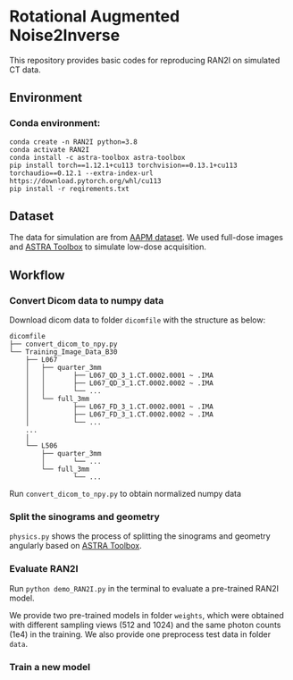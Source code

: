 ﻿# Rotational Augmented Noise2Inverse

This repository provides basic codes for reproducing RAN2I on simulated CT data.

## Environment

### Conda environment:
```
conda create -n RAN2I python=3.8
conda activate RAN2I
conda install -c astra-toolbox astra-toolbox
pip install torch==1.12.1+cu113 torchvision==0.13.1+cu113 torchaudio==0.12.1 --extra-index-url https://download.pytorch.org/whl/cu113
pip install -r reqirements.txt
```

## Dataset
The data for simulation are from [AAPM dataset](https://aapm.app.box.com/s/eaw4jddb53keg1bptavvvd1sf4x3pe9h/folder/145241239366). We used full-dose images and [ASTRA Toolbox](https://www.astra-toolbox.com/) to simulate low-dose acquisition.


## Workflow

### Convert Dicom data to numpy data
Download dicom data to folder `dicomfile` with the structure as below:

    dicomfile
    ├── convert_dicom_to_npy.py
    └── Training_Image_Data_B30
        ├── L067
        │   ├── quarter_3mm
        │   │       ├── L067_QD_3_1.CT.0002.0001 ~ .IMA
        │   │       ├── L067_QD_3_1.CT.0002.0002 ~ .IMA
        │   │       └── ...
        │   └── full_3mm
        │           ├── L067_FD_3_1.CT.0002.0001 ~ .IMA
        │           ├── L067_FD_3_1.CT.0002.0002 ~ .IMA
        │           └── ... 
        ...
        │
        └── L506
            ├── quarter_3mm
            │       └── ...
            └── full_3mm
                    └── ...     

Run `convert_dicom_to_npy.py` to obtain normalized numpy data

### Split the sinograms and geometry

`physics.py` shows the process of splitting the sinograms and geometry angularly 
based on [ASTRA Toolbox](https://www.astra-toolbox.com/).

### Evaluate RAN2I

Run `python demo_RAN2I.py` in the terminal to evaluate a pre-trained RAN2I model. 

We provide two pre-trained models in folder `weights`, 
which were obtained with different sampling views (512 and 1024) 
and the same photon counts (1e4) in the training. 
We also provide one preprocess test data in folder `data`.

### Train a new model




